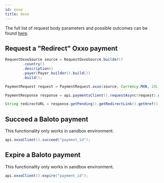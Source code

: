 ```yaml
---
id: oxxo
title: Oxxo
---
```


The full list of request body parameters and possible outcomes can be found [here](https://docs.checkout.com/payments/payment-methods/cash-and-atm-payment/oxxo).

## Request a "Redirect" Oxxo payment

```java
RequestOxxoSource source = RequestOxxoSource.builder()
        .country()
        .description()
        .payer(Payer.builder().build())
        .build();

PaymentRequest request = PaymentRequest.oxxo(source, Currency.MXN, 10L);

PaymentResponse response = api.paymentsClient().requestAsync(request).get();

String redirectURL = response.getPending().getRedirectLink().getHref()
```

## Succeed a Baloto payment

This functionality only works in sandbox environment.

```java
api.oxxoClient().succeed("payment_id");
```

## Expire a Baloto payment

This functionality only works in sandbox environment.

```java
api.oxxoClient().expire("payment_id");
```
